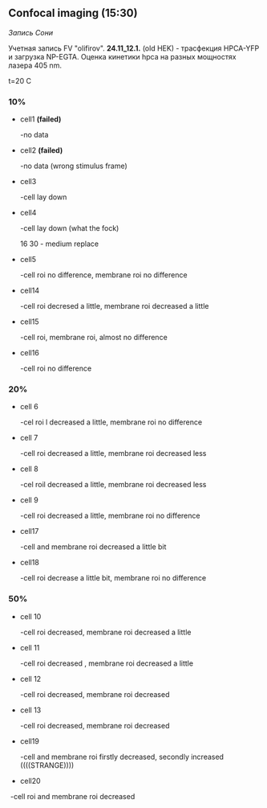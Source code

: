 ## Confocal imaging (15:30)
*Запись Сони*

Учетная запись FV "olifirov". **24.11_12.1.** (old HEK) - трасфекция HPCA-YFP и загрузка NP-EGTA. Оценка кинетики hpca  на разных мощностях лазера  405 nm.

t=20 C

### 10%

- cell1  **(failed)**

  -no data

- cell2  **(failed)**

  -no data (wrong stimulus frame)

- cell3

  -cell lay down

- cell4

  -cell lay down (what the fock)

  16 30 - medium replace

- cell5

  -cell roi no difference, membrane roi no difference

- cell14

  -cell roi decresed a little, membrane roi decreased a little

- cell15

  -cell roi, membrane roi, almost no difference

- cell16

  -cell roi no difference

### 20%

- cell 6

  -cel roi l decreased a little, membrane roi no difference

- cell 7

  -cell roi decreased a little, membrane roi decreased less

- cell 8

  -cel roil decreased a little, membrane roi decreased less

- cell 9

  -cell roi decreased a little, membrane roi no difference

- cell17

  -cell and membrane roi decreased a little bit

- cell18

  -cell roi decrease a little bit, membrane roi no difference

  

### 50%

- cell 10 

  -cell roi  decreased, membrane roi decreased a little

- cell 11

  -cell roi decreased , membrane roi decreased a little

- cell 12

  -cell roi decreased, membrane roi decreased

- cell 13

  -cell roi decreased, membrane roi decreased 

- cell19

  -cell and membrane roi firstly decreased, secondly increased ((((STRANGE))))

- cell20

​      -cell roi and membrane roi decreased
